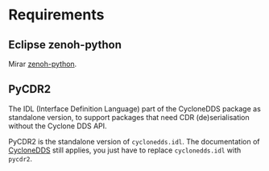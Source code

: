 # Requirements

## Eclipse zenoh-python
Mirar [zenoh-python](https://github.com/izaballa/SDV/tree/main/Zenoh-Architecture/Operator/zenoh-subscriber#readme).

## PyCDR2
The IDL (Interface Definition Language) part of the CycloneDDS package as standalone version, to support packages that need CDR (de)serialisation without the Cyclone DDS API.

PyCDR2 is the standalone version of ```cyclonedds.idl```. The documentation of [CycloneDDS](https://cyclonedds.io/docs/cyclonedds-python/latest/idl.html) still applies, you just have to replace ```cyclonedds.idl``` with ```pycdr2```.


